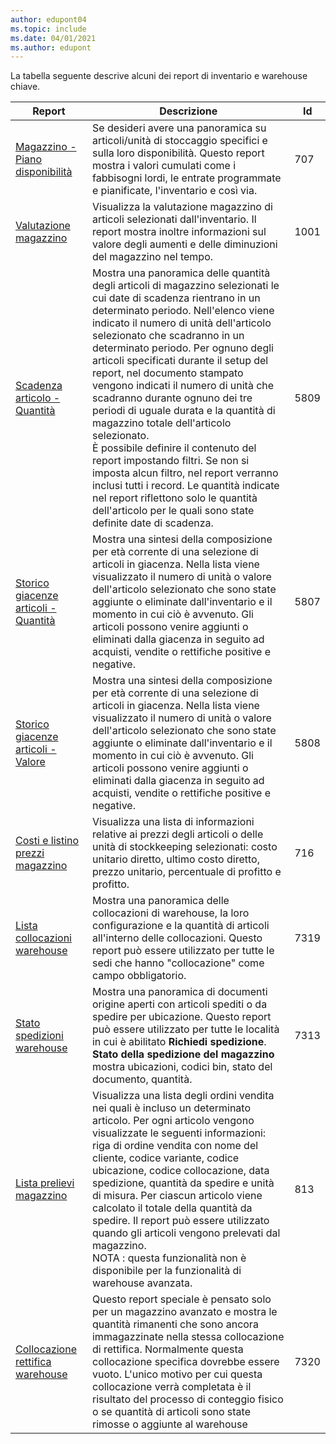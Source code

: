 ```yaml
---
author: edupont04
ms.topic: include
ms.date: 04/01/2021
ms.author: edupont
---
```


La tabella seguente descrive alcuni dei report di inventario e warehouse chiave.

| Report | Descrizione | Id | 
|---------|---------|---------|
|[Magazzino - Piano disponibilità](https://businesscentral.dynamics.com?report=707)|Se desideri avere una panoramica su articoli/unità di stoccaggio specifici e sulla loro disponibilità. Questo report mostra i valori cumulati come i fabbisogni lordi, le entrate programmate e pianificate, l'inventario e così via. |707|
|[Valutazione magazzino](https://businesscentral.dynamics.com?report=1001)|Visualizza la valutazione magazzino di articoli selezionati dall'inventario. Il report mostra inoltre informazioni sul valore degli aumenti e delle diminuzioni del magazzino nel tempo.|1001|
|[Scadenza articolo - Quantità](https://businesscentral.dynamics.com?report=5809)|Mostra una panoramica delle quantità degli articoli di magazzino selezionati le cui date di scadenza rientrano in un determinato periodo. Nell'elenco viene indicato il numero di unità dell'articolo selezionato che scadranno in un determinato periodo. Per ognuno degli articoli specificati durante il setup del report, nel documento stampato vengono indicati il numero di unità che scadranno durante ognuno dei tre periodi di uguale durata e la quantità di magazzino totale dell'articolo selezionato.<br>È possibile definire il contenuto del report impostando filtri. Se non si imposta alcun filtro, nel report verranno inclusi tutti i record. Le quantità indicate nel report riflettono solo le quantità dell'articolo per le quali sono state definite date di scadenza.|5809|
|[Storico giacenze articoli - Quantità](https://businesscentral.dynamics.com?report=5807)|Mostra una sintesi della composizione per età corrente di una selezione di articoli in giacenza. Nella lista viene visualizzato il numero di unità o valore dell'articolo selezionato che sono state aggiunte o eliminate dall'inventario e il momento in cui ciò è avvenuto. Gli articoli possono venire aggiunti o eliminati dalla giacenza in seguito ad acquisti, vendite o rettifiche positive e negative.|5807|
|[Storico giacenze articoli - Valore](https://businesscentral.dynamics.com?report=5808)|Mostra una sintesi della composizione per età corrente di una selezione di articoli in giacenza. Nella lista viene visualizzato il numero di unità o valore dell'articolo selezionato che sono state aggiunte o eliminate dall'inventario e il momento in cui ciò è avvenuto. Gli articoli possono venire aggiunti o eliminati dalla giacenza in seguito ad acquisti, vendite o rettifiche positive e negative.|5808|
|[Costi e listino prezzi magazzino](https://businesscentral.dynamics.com?report=716)|Visualizza una lista di informazioni relative ai prezzi degli articoli o delle unità di stockkeeping selezionati: costo unitario diretto, ultimo costo diretto, prezzo unitario, percentuale di profitto e profitto. |716|
|[Lista collocazioni warehouse](https://businesscentral.dynamics.com?report=7319)|Mostra una panoramica delle collocazioni di warehouse, la loro configurazione e la quantità di articoli all'interno delle collocazioni. Questo report può essere utilizzato per tutte le sedi che hanno "collocazione" come campo obbligatorio. |7319|
|[Stato spedizioni warehouse](https://businesscentral.dynamics.com?report=7313)|Mostra una panoramica di documenti origine aperti con articoli spediti o da spedire per ubicazione. Questo report può essere utilizzato per tutte le località in cui è abilitato **Richiedi spedizione**. **Stato della spedizione del magazzino** mostra ubicazioni, codici bin, stato del documento, quantità.|7313|
|[Lista prelievi magazzino](https://businesscentral.dynamics.com?report=813)|Visualizza una lista degli ordini vendita nei quali è incluso un determinato articolo. Per ogni articolo vengono visualizzate le seguenti informazioni: riga di ordine vendita con nome del cliente, codice variante, codice ubicazione, codice collocazione, data spedizione, quantità da spedire e unità di misura. Per ciascun articolo viene calcolato il totale della quantità da spedire. Il report può essere utilizzato quando gli articoli vengono prelevati dal magazzino.<br>NOTA : questa funzionalità non è disponibile per la funzionalità di warehouse avanzata.|813|
|[Collocazione rettifica warehouse](https://businesscentral.dynamics.com?report=7320)|Questo report speciale è pensato solo per un magazzino avanzato e mostra le quantità rimanenti che sono ancora immagazzinate nella stessa collocazione di rettifica. Normalmente questa collocazione specifica dovrebbe essere vuoto. L'unico motivo per cui questa collocazione verrà completata è il risultato del processo di conteggio fisico o se quantità di articoli sono state rimosse o aggiunte al warehouse|7320|